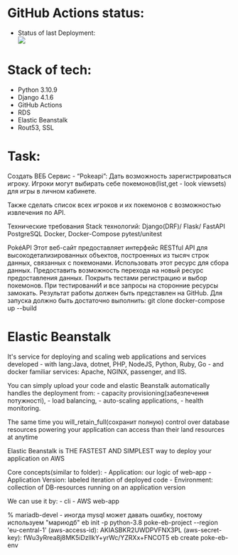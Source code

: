 # GitHub Actions status:
 - Status of last Deployment: <br>
<img src="https://github.com/n-varvonets/poke-api/workflows/CI-CD-PokeApi-to-AWS-ElasticBeanstalk/badge.svg?branch=main"><br>

# Stack of tech:
- Python 3.10.9
- Django 4.1.6
- GitHub Actions
- RDS
- Elastic Beanstalk
- Rout53, SSL

# Task:
Создать ВЕБ Сервис - “Pokeapi”:
Дать возможность зарегистрироваться игроку.
Игроки могут выбирать себе покемонов(list,get - look viewsets) для игры в личном кабинете.

Также сделать список всех игроков и их покемонов с возможностью  извлечения по API.

Технические требования
Stack технологий:
Django(DRF)/ Flask/ FastAPI
PostgreSQL
Docker, Docker-Compose
pytest/unitest

PokéAPI Этот веб-сайт предоставляет интерфейс RESTful API для высокодетализированных объектов, построенных из тысяч
строк данных, связанных с покемонами. Использовать этот ресурс для сбора данных. Предоставить возможность перехода  на новый ресурс предоставления данных.
Покрыть тестами регистрацию и выбор покемонов. При тестированиИ и все запросы на сторонние ресурсы замокать.
Результат работы должен быть представлен на GitHub. Для запуска должно быть достаточно выполнить:
git clone
docker-compose up --build

#  Elastic Beanstalk
It's service for deploying and scaling web applications and services developed
    - with lang:Java, dotnet, PHP, NodeJS, Python, Ruby, Go 
    - and docker familiar services: Apache, NGINX, passenger, and IIS.

You can simply upload your code and elastic Beanstalk automatically handles the deployment from:
    - capacity provisioning(забезпечення потужності),
    - load balancing,
    - auto-scaling applications,
    - health monitoring.

The same time you will_retain_full(сохранит полную) control over database
resources powering your application can access than their land resources at anytime

Elastic Beanstalk is THE FASTEST AND SIMPLEST way to deploy your application on AWS

Core concepts(similar to folder):
    - Application: our logic of web-app
    - Application Version: labeled iteration of deployed code
    - Environment: collection of DB-resources running on an application version

We can use it by:
       - cli
       - AWS web-app

% mariadb-devel - иногда mysql может давать ошибку, поєтому используем "мариюдб"
eb init -p python-3.8 poke-eb-project --region 'eu-central-1'
(aws-access-id): AKIASBKR2UWDPVFNX3PL
(aws-secret-key): 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
eb create poke-eb-env
